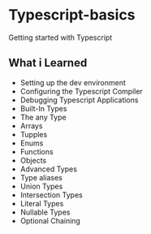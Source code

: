 # Typescript-basics
Getting started with Typescript

## What i Learned

- Setting up the dev environment
- Configuring the Typescript Compiler
- Debugging Typescript Applications 
- Built-In Types
- The any Type
- Arrays
- Tupples 
- Enums
- Functions 
- Objects
- Advanced Types 
- Type aliases
- Union Types
- Intersection Types 
- Literal Types 
- Nullable Types
- Optional Chaining
